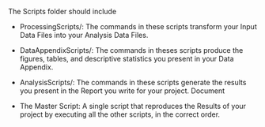 The Scripts folder should include

* ProcessingScripts/: The commands in these scripts transform your Input Data Files into your Analysis Data Files.

* DataAppendixScripts/: The commands in theses scripts produce the figures, tables, and descriptive statistics you present in your Data Appendix.

* AnalysisScripts/: The commands in these scripts generate the results you present in the Report you write for your project.
Document

* The Master Script: A single script that reproduces the Results of your project by executing all the other scripts, in the correct order.